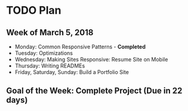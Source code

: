# TODO Plan
## Week of March 5, 2018
* Monday: Common Responsive Patterns - **Completed**
* Tuesday: Optimizations
* Wednesday: Making Sites Responsive: Resume Site on Mobile
* Thursday: Writing READMEs
* Friday, Saturday, Sunday: Build a Portfolio Site

## Goal of the Week:  Complete Project (Due in 22 days)
